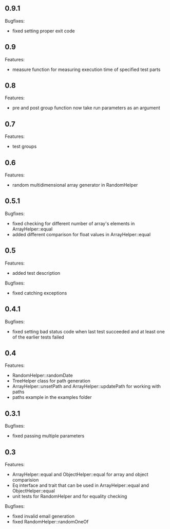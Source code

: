## 0.9.1

Bugfixes:

  - fixed setting proper exit code

## 0.9

Features:

  - measure function for measuring execution time of specified test parts
  
## 0.8

Features:

  - pre and post group function now take run parameters as an argument

## 0.7

Features:

  - test groups

## 0.6

Features:

  - random multidimensional array generator in RandomHelper

## 0.5.1

Bugfixes:

  - fixed checking for different number of array's elements in ArrayHelper::equal
  - added different comparison for float values in ArrayHelper::equal

## 0.5

Features:

  - added test description

Bugfixes:

  - fixed catching exceptions

## 0.4.1

Bugfixes:

  - fixed setting bad status code when last test succeeded and at least one of the earlier tests failed

## 0.4

Features:

  - RandomHelper::randomDate
  - TreeHelper class for path generation
  - ArrayHelper::unsetPath and ArrayHelper::updatePath for working with paths
  - paths example in the examples folder

## 0.3.1

Bugfixes:

  - fixed passing multiple parameters

## 0.3

Features:

  - ArrayHelper::equal and ObjectHelper::equal for array and object comparision
  - Eq interface and trait that can be used in ArrayHelper::equal and ObjectHelper::equal
  - unit tests for RandomHelper and for equality checking

Bugfixes:

  - fixed invalid email generation
  - fixed RandomHelper::randomOneOf
